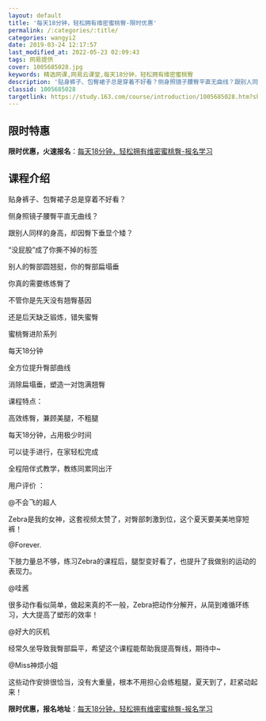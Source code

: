 ```yaml
---
layout: default
title: '每天18分钟，轻松拥有维密蜜桃臀-限时优惠'
permalink: /:categories/:title/
categories: wangyi2
date: 2019-03-24 12:17:57
last_modified_at: 2022-05-23 02:09:43
tags: 网易提供
cover: 1005685028.jpg
keywords: 精选网课,网易云课堂,每天18分钟，轻松拥有维密蜜桃臀
description: '贴身裤子、包臀裙子总是穿着不好看？侧身照镜子腰臀平直无曲线？跟别人同样的身高，却因臀下垂显个矮？​“没屁股”成了你撕不掉'
classid: 1005685028
targetlink: https://study.163.com/course/introduction/1005685028.htm?share=1&shareId=1025206652&utm_campaign=share&utm_medium=iphoneShare&utm_source=&utm_u=1025206652
---
```


## 限时特惠

**限时优惠，火速报名**：[每天18分钟，轻松拥有维密蜜桃臀-报名学习](https://study.163.com/course/introduction/1005685028.htm?share=1&shareId=1025206652&utm_campaign=share&utm_medium=iphoneShare&utm_source=&utm_u=1025206652)

## 课程介绍

贴身裤子、包臀裙子总是穿着不好看？

侧身照镜子腰臀平直无曲线？

跟别人同样的身高，却因臀下垂显个矮？

​“没屁股”成了你撕不掉的标签

别人的臀部圆翘挺，你的臀部扁塌垂

你真的需要练练臀了

不管你是先天没有翘臀基因

还是后天缺乏锻炼，错失蜜臀



蜜桃臀进阶系列

每天18分钟

全方位提升臀部曲线

消除扁塌垂，塑造一对饱满翘臀



课程特点：

高效练臀，兼顾美腿，不粗腿

每天18分钟，占用极少时间

可以徒手进行，在家轻松完成

全程陪伴式教学，教练同累同出汗



用户评价 ：

@不会飞的超人

Zebra是我的女神，这套视频太赞了，对臀部刺激到位，这个夏天要美美地穿短裤！

@Forever.

下肢力量总不够，练习Zebra的课程后，腿型变好看了，也提升了我做别的运动的表现力。

@哇酱

很多动作看似简单，做起来真的不一般，Zebra把动作分解开，从简到难循环练习，大大提高了塑形的效率！

@好大的灰机

经常久坐导致我臀部扁平，希望这个课程能帮助我提高臀线，期待中~

@Miss神烦小姐

这些动作安排很恰当，没有大重量，根本不用担心会练粗腿，夏天到了，赶紧动起来！

**限时优惠，报名地址**：[每天18分钟，轻松拥有维密蜜桃臀-报名学习](https://study.163.com/course/introduction/1005685028.htm?share=1&shareId=1025206652&utm_campaign=share&utm_medium=iphoneShare&utm_source=&utm_u=1025206652)

